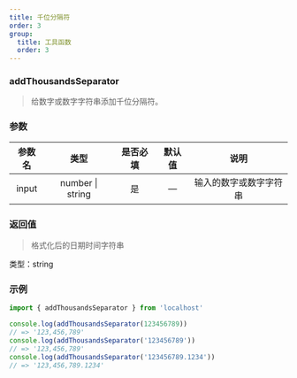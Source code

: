 ```yaml
---
title: 千位分隔符
order: 3
group:
  title: 工具函数
  order: 3
---
```


### addThousandsSeparator

> 给数字或数字字符串添加千位分隔符。

### 参数

| 参数名 |       类型       | 是否必填 | 默认值 |          说明          |
| :----: | :--------------: | :------: | :----: | :--------------------: |
| input  | number \| string |    是    |   —    | 输入的数字或数字字符串 |

### 返回值

> 格式化后的日期时间字符串

类型：string

### 示例

```ts
import { addThousandsSeparator } from 'localhost'

console.log(addThousandsSeparator(123456789))
// => '123,456,789'
console.log(addThousandsSeparator('123456789'))
// => '123,456,789'
console.log(addThousandsSeparator('123456789.1234'))
// => '123,456,789.1234'
```
